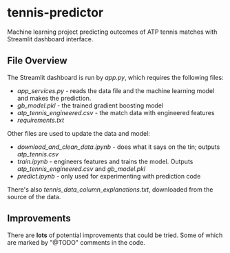 # tennis-predictor
Machine learning project predicting outcomes of ATP tennis matches with Streamlit dashboard interface.

## File Overview
The Streamlit dashboard is run by *app.py*, which requires the following files:
- *app_services.py* - reads the data file and the machine learning model and makes the prediction.
- *gb_model.pkl* - the trained gradient boosting model
- *atp_tennis_engineered.csv* - the match data with engineered features
- *requirements.txt*

Other files are used to update the data and model:
- *download_and_clean_data.ipynb* - does what it says on the tin; outputs *atp_tennis.csv*
- *train.ipynb* - engineers features and trains the model. Outputs *atp_tennis_engineered.csv* and *gb_model.pkl*
- *predict.ipynb* - only used for experimenting with prediction code

There's also *tennis_data_column_explanations.txt*, downloaded from the source of the data.

## Improvements
There are **lots** of potential improvements that could be tried. Some of which are marked by "@TODO" comments in the code.

